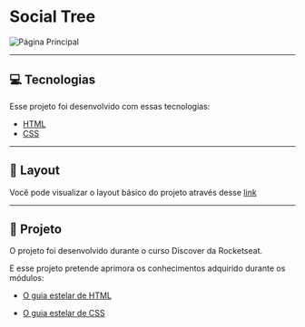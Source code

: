 # **Social Tree**

![Página Principal](https://github.com/WendelSantosNunes/Social-Tree/blob/main/img/readme/P%C3%A1gina-principal.png?raw=true)

---

## 💻 **Tecnologias**

Esse projeto foi desenvolvido com essas tecnologias:

- [HTML](https://developer.mozilla.org/pt-BR/docs/Web/HTML)
- [CSS](https://developer.mozilla.org/pt-BR/docs/Web/CSS)

---

## 🎨 **Layout**

Você pode visualizar o layout básico do projeto através desse [link](<https://www.figma.com/file/qL29ZvyDKCYlfBFPjAdzrk/DD-%2F-Social-links-(Copy)?node-id=0%3A1>)

---

## 🚀 **Projeto**

O projeto foi desenvolvido durante o curso Discover ​da Rocketseat.

E esse projeto pretende aprimora os conhecimentos adquirido durante os módulos:

- [O guia estelar de HTML](https://app.rocketseat.com.br/node/o-guia-estelar-de-html)

- [O guia estelar de CSS](https://app.rocketseat.com.br/node/o-guia-estelar-de-css)
